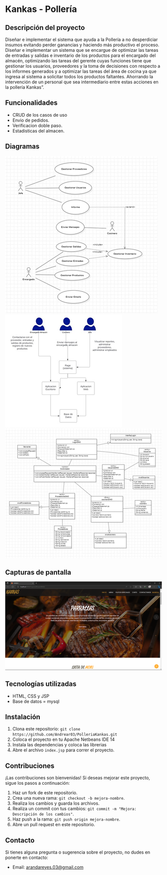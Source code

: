 # Kankas - Pollería

## Descripción del proyecto

Diseñar e implementar el sistema que ayuda a la Pollería a no desperdiciar insumos evitando perder ganancias y haciendo más productivo el proceso.  Diseñar e implementar un sistema que se encargue de optimizar las tareas de entradas y salidas e inventario de los productos para el encargado del almacén, optimizando las tareas del gerente cuyas funciones tiene que gestionar los usuarios, proveedores y la toma de decisiones con respecto a los informes generados y a optimizar las tareas del área de cocina ya que ingresa al sistema a solicitar todos los productos faltantes. Ahorrando la intervención de un personal que sea intermediario entre estas acciones en la pollería Kankas”.

## Funcionalidades

- CRUD de los casos de uso
- Envio de pedidos.
- Verificacion doble paso.
- Estadisticas del almacen.

## Diagramas

![Diagrama de Caso de Usos](img/casouso.png)
![Diagrama de Contexto](img/contexto.jpg)
![Diagrama de Clases](img/dcw.png)

## Capturas de pantalla

![Captura de pantalla 1](img/Captura.png)

## Tecnologías utilizadas

- HTML, CSS y JSP
- Base de datos = mysql 

## Instalación

1. Clona este repositorio: `git clone https://github.com/Andrear03/PolleriaKankas.git`
2. Coloca el proyecto en tu Apache Netbeans IDE 14
3. Instala las dependencias y coloca las librerias
4. Abre el archivo `index.jsp` para correr el proyecto.

## Contribuciones

¡Las contribuciones son bienvenidas! Si deseas mejorar este proyecto, sigue los pasos a continuación:

1. Haz un fork de este repositorio.
2. Crea una nueva rama: `git checkout -b mejora-nombre`.
3. Realiza los cambios y guarda los archivos.
4. Realiza un commit con tus cambios: `git commit -m "Mejora: Descripción de los cambios"`.
5. Haz push a la rama: `git push origin mejora-nombre`.
6. Abre un pull request en este repositorio.

## Contacto

Si tienes alguna pregunta o sugerencia sobre el proyecto, no dudes en ponerte en contacto:

- Email: arandareyes.03@gmail.com

